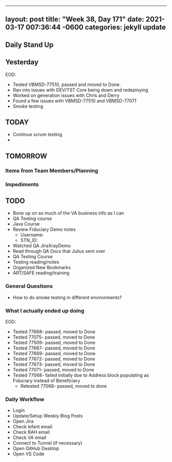 
---
layout: post
title:  "Week 38, Day 171"
date:   2021-03-17 007:36:44 -0600
categories: jekyll update
---

## Daily Stand Up
## Yesterday
EOD:
* Tested VBMSD-77510, passed and moved to Done.
* Ran into issues with DEV/TST Core being down and redeploying
* Worked on generation issues with Chris and Derry
* Found a few issues with VBMSD-77510 and VBMSD-77071
* Smoke testing

## TODAY
* Continue scrum testing
* 

## TOMORROW

### Items from Team Members/Planning

### Impediments

## TODO
* Bone up on as much of the VA business info as I can
* QA Testing course
* Java Course
* Review Fiduciary Demo notes
  * Username: 
  * STN_ID:
* Watched QA JiraXrayDemo 
* Read through QA Docs that Julius sent over
* QA Testing Course
* Testing reading/notes
* Organized New Bookmarks
* ART/SAFE reading/training


### General Questions  
* How to do smoke testing in different environments?
### What I actually ended up doing
EOD:
* Tested 77668- passed, moved to Done
* Tested 77075- passed, moved to Done
* Tested 77509- passed, moved to Done
* Tested 77667- passed, moved to Done
* Tested 77669- passed, moved to Done
* Tested 77672- passed, moved to Done
* Tested 77673- passed, moved to Done
* Tested 77071- passed, moved to Done
* Tested 77068- failed initially due to Address block populating as Fiduciary instead of Beneficiary
  * Retested 77068- passed, moved to done

### Daily Workflow
* Login
* Update/Setup Weekly Blog Posts
* Open Jira
* Check lefant email
* Check BAH email
* Check VA email
* Connect to Tunnel (if necessary)
* Open GitHub Desktop
* Open VS Code